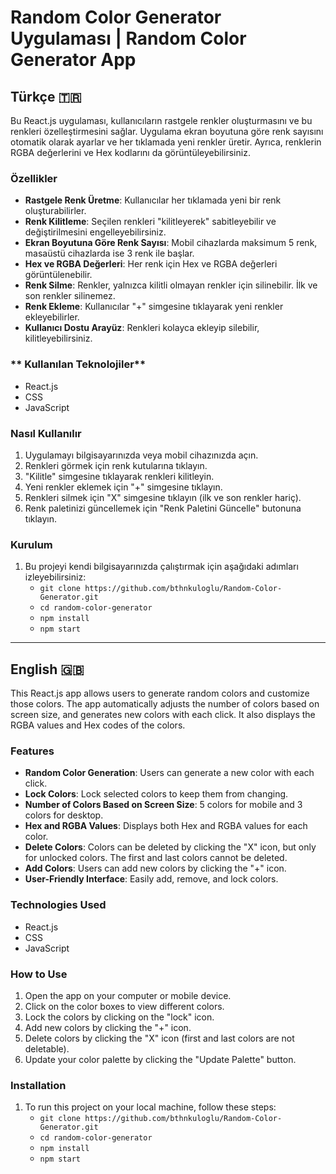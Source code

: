 # Random Color Generator Uygulaması | Random Color Generator App

## **Türkçe** 🇹🇷

Bu React.js uygulaması, kullanıcıların rastgele renkler oluşturmasını ve bu renkleri özelleştirmesini sağlar. Uygulama ekran boyutuna göre renk sayısını otomatik olarak ayarlar ve her tıklamada yeni renkler üretir. Ayrıca, renklerin RGBA değerlerini ve Hex kodlarını da görüntüleyebilirsiniz.

### **Özellikler**
- **Rastgele Renk Üretme**: Kullanıcılar her tıklamada yeni bir renk oluşturabilirler.
- **Renk Kilitleme**: Seçilen renkleri "kilitleyerek" sabitleyebilir ve değiştirilmesini engelleyebilirsiniz.
- **Ekran Boyutuna Göre Renk Sayısı**: Mobil cihazlarda maksimum 5 renk, masaüstü cihazlarda ise 3 renk ile başlar.
- **Hex ve RGBA Değerleri**: Her renk için Hex ve RGBA değerleri görüntülenebilir.
- **Renk Silme**: Renkler, yalnızca kilitli olmayan renkler için silinebilir. İlk ve son renkler silinemez.
- **Renk Ekleme**: Kullanıcılar "+" simgesine tıklayarak yeni renkler ekleyebilirler.
- **Kullanıcı Dostu Arayüz**: Renkleri kolayca ekleyip silebilir, kilitleyebilirsiniz.

### ** Kullanılan Teknolojiler**
- React.js
- CSS
- JavaScript

### **Nasıl Kullanılır**
1. Uygulamayı bilgisayarınızda veya mobil cihazınızda açın.
2. Renkleri görmek için renk kutularına tıklayın.
3. "Kilitle" simgesine tıklayarak renkleri kilitleyin.
4. Yeni renkler eklemek için "+" simgesine tıklayın.
5. Renkleri silmek için "X" simgesine tıklayın (ilk ve son renkler hariç).
6. Renk paletinizi güncellemek için "Renk Paletini Güncelle" butonuna tıklayın.

### **Kurulum**
1. Bu projeyi kendi bilgisayarınızda çalıştırmak için aşağıdaki adımları izleyebilirsiniz:
   - `git clone https://github.com/bthnkuloglu/Random-Color-Generator.git`
   - `cd random-color-generator`
   - `npm install`
   - `npm start`

---

## **English** 🇬🇧

This React.js app allows users to generate random colors and customize those colors. The app automatically adjusts the number of colors based on screen size, and generates new colors with each click. It also displays the RGBA values and Hex codes of the colors.

### **Features**
- **Random Color Generation**: Users can generate a new color with each click.
- **Lock Colors**: Lock selected colors to keep them from changing.
- **Number of Colors Based on Screen Size**: 5 colors for mobile and 3 colors for desktop.
- **Hex and RGBA Values**: Displays both Hex and RGBA values for each color.
- **Delete Colors**: Colors can be deleted by clicking the "X" icon, but only for unlocked colors. The first and last colors cannot be deleted.
- **Add Colors**: Users can add new colors by clicking the "+" icon.
- **User-Friendly Interface**: Easily add, remove, and lock colors.
### **Technologies Used**
- React.js
- CSS
- JavaScript

### **How to Use**
1. Open the app on your computer or mobile device.
2. Click on the color boxes to view different colors.
3. Lock the colors by clicking on the "lock" icon.
4. Add new colors by clicking the "+" icon.
5. Delete colors by clicking the "X" icon (first and last colors are not deletable).
6. Update your color palette by clicking the "Update Palette" button.

### **Installation**
1. To run this project on your local machine, follow these steps:
   - `git clone https://github.com/bthnkuloglu/Random-Color-Generator.git`
   - `cd random-color-generator`
   - `npm install`
   - `npm start`
